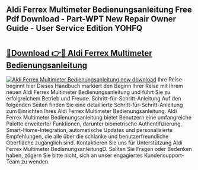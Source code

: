 ## Aldi Ferrex Multimeter Bedienungsanleitung Free Pdf Download - Part-WPT New Repair Owner Guide - User Service Edition YOHFQ

# <h2><a href="http://df0u6m.blite.top/?on=Aldi+Ferrex+Multimeter+Bedienungsanleitung">🔗Download 👉🔴 Aldi Ferrex Multimeter Bedienungsanleitung</a></h2>

[![Aldi Ferrex Multimeter Bedienungsanleitung new download](https://i.imgur.com/lujVjoI.png)](http://df0u6m.blite.top/?on=Aldi+Ferrex+Multimeter+Bedienungsanleitung)
Ihre Reise beginnt hier Dieses Handbuch markiert den Beginn Ihrer Reise mit Ihrem neuen Aldi Ferrex Multimeter Bedienungsanleitung und führt Sie zu erfolgreichem Betrieb und Freude. Schritt-für-Schritt-Anleitung Auf den folgenden Seiten finden Sie eine detaillierte Schritt-für-Schritt-Anleitung zum Einrichten Ihres Aldi Ferrex Multimeter Bedienungsanleitung. Aldi Ferrex Multimeter Bedienungsanleitung bietet Benutzern eine umfangreiche Palette erweiterter Funktionen, darunter biometrische Authentifizierung, Smart-Home-Integration, automatische Updates und personalisierte Empfehlungen, die alle über die schlanke und benutzerfreundliche Oberfläche zugänglich sind. Kontaktieren Sie uns für Unterstützung Aldi Ferrex Multimeter BedienungsanleitungD. Sollten Sie Fragen oder Bedenken haben, zögern Sie bitte nicht, sich an unser engagiertes Kundensupport-Team zu wenden.
